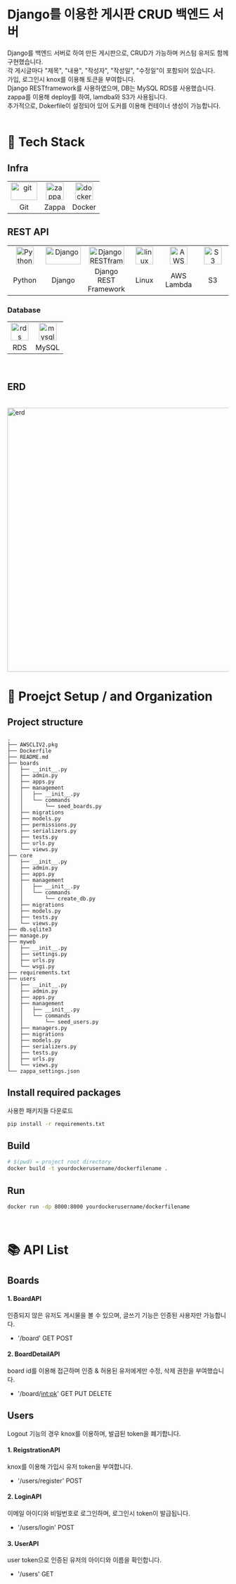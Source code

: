 # Django를 이용한 게시판 CRUD 백엔드 서버

Django를 백엔드 서버로 하여 만든 게시판으로, CRUD가 가능하며 커스텀 유저도 함께 구현했습니다.
<br>
각 게시글마다 "제목", "내용", "작성자", "작성일", "수정일"이 포함되어 있습니다.
<br>
가입, 로그인시 knox를 이용해 토큰을 부여합니다.
<br>
Django RESTframework를 사용하였으며, DB는 MySQL RDS를 사용했습니다.
<br>
zappa를 이용해 deploy를 하여, lamdba와 S3가 사용됩니다.
<br>
추가적으로, Dokerfile이 설정되어 있어 도커를 이용해 컨테이너 생성이 가능합니다.
<br>
<br>

# 🔧 Tech Stack

## Infra

<table><tbody>
 <tr>
  <td>
   <div align="center"><a href="https://git-scm.com/" target="_blank"> <img src="https://www.vectorlogo.zone/logos/git-scm/git-scm-icon.svg" alt="git" width="60" height="40"/> </a></div>
  </td>
  <td>
   <div align="center"><a href="https://github.com/zappa/Zappa" target="_blank"> <img src="https://www.google.com/url?sa=i&url=https%3A%2F%2Fgithub.com%2Fzappa%2FZappa&psig=AOvVaw0jhKtgCqnVrJ0vchliF3j2&ust=1636458561216000&source=images&cd=vfe&ved=0CAsQjRxqFwoTCNjZ_KzZiPQCFQAAAAAdAAAAABAD" alt="zappa" width="40" height="40"/> </a></div>
  </td>
  <td>
   <div align="center"><a href="https://www.docker.com/" target="_blank"> <img src="https://www.docker.com/sites/default/files/d8/2019-07/vertical-logo-monochromatic.png" alt="docker" width="40" height="40"/> </a></div>
  </td>
 </tr>
  <tr>
    <td align = "center">Git</td>
    <td align = "center">Zappa</td>
    <td align = "center">Docker</td>
  </tr>
</tbody></table>

## REST API

<table><tbody>
 <tr>
  <td width="75">
   <div align="center"><a href="https://www.python.org/" target="_blank"> <img src="https://www.python.org/static/community_logos/python-powered-h.svg" alt="Python" width="40" height="40"/> </a></div>
  </td>
  <td width="75">
   <div align="center"><a href="https://flask.palletsprojects.com/en/2.0.x/" target="_blank"> <img src="https://media.vlpt.us/images/combi_jihoon/post/a86eb6b0-2dfc-42f9-8c08-db0ff24e9c09/django.png?w=768" alt="Django" width="80" height="40"/> </a></div>
  </td>
  <td width="75">
   <div align="center"><a href="https://flask.palletsprojects.com/en/2.0.x/" target="_blank"> <img src="https://www.django-rest-framework.org/img/logo.png" alt="Django RESTframework" width="80" height="40"/> </a></div>
  </td>
  <td width="75">
   <div align="center"><a href="https://www.linux.org/" target="_blank"> <img src="https://upload.wikimedia.org/wikipedia/commons/3/35/Tux.svg" alt="linux" width="40" height="40"/> </a></div>
  </td>
  <td width="75">
   <div align="center"><a href="https://aws.amazon.com/ko/ec2/" target="_blank"> <img src="https://upload.wikimedia.org/wikipedia/commons/thumb/e/e9/Amazon_Lambda_architecture_logo.png/640px-Amazon_Lambda_architecture_logo.png" alt="AWS Lambda" width="40" height="40"/> </a></div>
  </td>
  <td width="75">
   <div align="center"><a href="https://aws.amazon.com/ko/s3/" target="_blank"> <img src="https://www.google.com/search?q=s3&newwindow=1&sxsrf=AOaemvL9H6LXs1AxRERGB_ul3ABbWMHIsw:1636372407718&tbm=isch&source=iu&ictx=1&fir=oEvQYj12aPYkqM%252CLA_od3WTF7CnWM%252C_%253Bljw0ZaqBqOGhOM%252CbX6S1AGK1kQpZM%252C_%253Bi1q2xcI5r5ZRMM%252CgyxNcjgr9S0CWM%252C_%253BSWWhVb-6LYB7CM%252CgyxNcjgr9S0CWM%252C_%253Bg-HART1J4B2f8M%252CXO3Nuv3U9eaYZM%252C_&vet=1&usg=AI4_-kTUVaLaplLOaS9usy_Alj59m_NbeA&sa=X&sqi=2&ved=2ahUKEwjj5dOg2oj0AhWQJDQIHXeNBDYQ_B16BAg1EAE#imgrc=oEvQYj12aPYkqM" alt="S3" width="40" height="40"/> </a></div>
  </td>
   <tr>
    <td align = "center">Python</td>
    <td align = "center">Django</td>
    <td align = "center">Django REST Framework</td>
    <td align = "center">Linux</td>
    <td align = "center">AWS Lambda</td>
    <td align = "center">S3</td>
  </tr>
 </tr>
 </tbody></table>

### Database

<table><tbody>
 <tr>
  <td>
   <div align="center"><a href="https://aws.amazon.com/ko/rds/" target="_blank"> <img src="https://www.google.com/search?q=rds&newwindow=1&sxsrf=AOaemvJh_78vlZdwNLCfA38vDjTuHAou7w:1636372505500&tbm=isch&source=iu&ictx=1&fir=cHRUGgp6_PTT4M%252CJw0DIeQnmGpZYM%252C_%253BevI9Nak92T82xM%252C6b_E6_j7A83XYM%252C_%253BaApal0MgFYFlPM%252CFHNoSAJi3MijkM%252C_%253Bevav0zugXy6wqM%252CWU3XHULFys4HWM%252C_%253BOx-W-BngchbHEM%252CVlnFRAT0xapTQM%252C_&vet=1&usg=AI4_-kQCwjFqAdWUnNZbqkSSsyt8h2eQ1w&sa=X&ved=2ahUKEwi6z6PP2oj0AhUsGKYKHdVOBqwQ_B16BAg6EAE#imgrc=cHRUGgp6_PTT4M" alt="rds" width="40" height="40"/> </a></div>
  </td>
  <td>
   <div align="center"><a href="https://www.mysql.com/" target="_blank"> <img src="https://ww.namu.la/s/d59b18ca16c075c57c5ebe902e14d46c58e2df1d638605017382993a696c0c8c2313077356a2bd90892fa9e00c704b6832c07c8981482d4d3b88ccb2848da73142a440a665710e13ce579236ead5ce33" alt="mysql" width="40" height="40"/> </a></div>
  </td>
 </tr>
  <tr>
    <td align = "center">RDS</td>
    <td align = "center">MySQL</td>
  </tr>
</tbody></table>

<br>

## ERD

<br>
<img src="https://user-images.githubusercontent.com/74451822/139637665-102ace6c-7356-4464-bdfa-f1e5c610fde3.png" alt="erd" width="600px" />

<br>

# 🔧 Proejct Setup / and Organization

## Project structure

```
.
├── AWSCLIV2.pkg
├── Dockerfile
├── README.md
├── boards
│   ├── __init__.py
│   ├── admin.py
│   ├── apps.py
│   ├── management
│   │   ├── __init__.py
│   │   └── commands
│   │       └── seed_boards.py
│   ├── migrations
│   ├── models.py
│   ├── permissions.py
│   ├── serializers.py
│   ├── tests.py
│   ├── urls.py
│   └── views.py
├── core
│   ├── __init__.py
│   ├── admin.py
│   ├── apps.py
│   ├── management
│   │   ├── __init__.py
│   │   └── commands
│   │       └── create_db.py
│   ├── migrations
│   ├── models.py
│   ├── tests.py
│   └── views.py
├── db.sqlite3
├── manage.py
├── myweb
│   ├── __init__.py
│   ├── settings.py
│   ├── urls.py
│   └── wsgi.py
├── requirements.txt
├── users
│   ├── __init__.py
│   ├── admin.py
│   ├── apps.py
│   ├── management
│   │   ├── __init__.py
│   │   └── commands
│   │       └── seed_users.py
│   ├── managers.py
│   ├── migrations
│   ├── models.py
│   ├── serializers.py
│   ├── tests.py
│   ├── urls.py
│   └── views.py
└── zappa_settings.json
```

## Install required packages

사용한 패키지들 다운로드

```bash
pip install -r requirements.txt
```

## Build

```bash
# $(pwd) = project root directory
docker build -t yourdockerusername/dockerfilename .
```

## Run

```bash
docker run -dp 8000:8000 yourdockerusername/dockerfilename
```

<br>

# :books: API List

## Boards

#### 1. BoardAPI

인증되지 않은 유저도 게시물을 볼 수 있으며, 글쓰기 기능은 인증된 사용자만 가능합니다.
<br>

- '/board' GET POST

#### 2. BoardDetailAPI

board id를 이용해 접근하며 인증 & 허용된 유저에게만 수정, 삭제 권한을 부여했습니다.
<br>

- '/board/<int:pk>' GET PUT DELETE

## Users

Logout 기능의 경우 knox를 이용하며, 발급된 token을 폐기합니다.

#### 1. ReigstrationAPI

knox를 이용해 가입시 유저 token을 부여합니다.
<br>

- '/users/register' POST

#### 2. LoginAPI

이메일 아이디와 비밀번호로 로그인하며, 로그인시 token이 발급됩니다.

- '/users/login' POST

#### 3. UserAPI

user token으로 인증된 유저의 아이디와 이름을 확인합니다.
<br>

- '/users' GET
